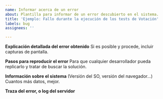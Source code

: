 ```yaml
---
name: Informar acerca de un error
about: Plantilla para informar de un error descubierto en el sistema.
title: 'Ejemplo: Fallo durante la ejecución de los tests de Votación'
labels: bug
assignees: ''

---
```


**Explicación detallada del error obtenido**
Si es posible y procede, incluir capturas de pantalla.

**Pasos para reproducir el error**
Para que cualquier desarrollador pueda replicarlo y tratar de buscar la solución.

**Información sobre el sistema**
(Versión del SO, versión del navegador...) Cuantos más datos, mejor.

**Traza del error, o log del servidor**

